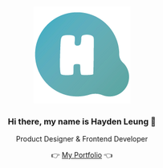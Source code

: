 
<div align="center">

<a href="https://www.haydenleung.ca">
  
![alt text](https://raw.githubusercontent.com/Haydenleung/Haydenleung/main/github_logo.png "Logo")

</a>

<h3>Hi there, my name is Hayden Leung 👋 </h3>
<p>Product Designer & Frontend Developer</p>

<p align="center">
  👉
  <a href="https://www.haydenleung.ca">My Portfolio</a>
    👈
</p>

</div>




<!--
**Haydenleung/Haydenleung** is a ✨ _special_ ✨ repository because its `README.md` (this file) appears on your GitHub profile.

Here are some ideas to get you started:

- 🔭 I’m currently working on ...
- 🌱 I’m currently learning ...
- 👯 I’m looking to collaborate on ...
- 🤔 I’m looking for help with ...
- 💬 Ask me about ...
- 📫 How to reach me: ...
- 😄 Pronouns: ...
- ⚡ Fun fact: ...
-->
